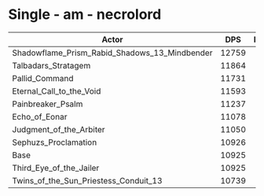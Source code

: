 # Single - am - necrolord
| Actor | DPS | Increase |
|---|:---:|:---:|
|Shadowflame_Prism_Rabid_Shadows_13_Mindbender|12759|16.79%|
|Talbadars_Stratagem|11864|8.60%|
|Pallid_Command|11731|7.38%|
|Eternal_Call_to_the_Void|11593|6.12%|
|Painbreaker_Psalm|11237|2.86%|
|Echo_of_Eonar|11078|1.40%|
|Judgment_of_the_Arbiter|11050|1.15%|
|Sephuzs_Proclamation|10926|0.01%|
|Base|10925|0.00%|
|Third_Eye_of_the_Jailer|10925|0.00%|
|Twins_of_the_Sun_Priestess_Conduit_13|10739|-1.70%|
